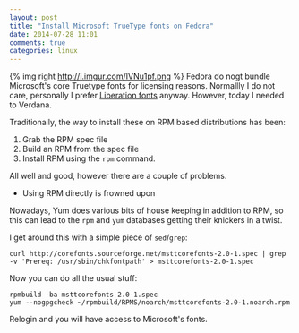 ```yaml
---
layout: post
title: "Install Microsoft TrueType fonts on Fedora"
date: 2014-07-28 11:01
comments: true
categories: linux
---
```

{% img right http://i.imgur.com/IVNu1pf.png %} Fedora do nogt bundle Microsoft's core Truetype fonts for licensing reasons. Normallly I do not care, personally I prefer [Liberation fonts](https://fedorahosted.org/liberation-fonts/) anyway. However, today I needed to Verdana.
<!-- more -->

Traditionally, the way to install these on RPM based distributions has been:

1. Grab the RPM spec file
2. Build an RPM from the spec file
3. Install RPM using the `rpm` command.

All well and good, however there are a couple of problems.

- Using RPM directly is frowned upon

Nowadays, Yum does various bits of house keeping in addition to RPM, so this can lead to the `rpm` and `yum` databases getting their knickers in a twist.

I get around this with a simple piece of `sed`/`grep`:

```
curl http://corefonts.sourceforge.net/msttcorefonts-2.0-1.spec | grep -v 'Prereq: /usr/sbin/chkfontpath' > msttcorefonts-2.0-1.spec
```

Now you can do all the usual stuff:

```
rpmbuild -ba msttcorefonts-2.0-1.spec
yum --nogpgcheck ~/rpmbuild/RPMS/noarch/msttcorefonts-2.0-1.noarch.rpm
```

Relogin and you will have access to Microsoft's fonts.
